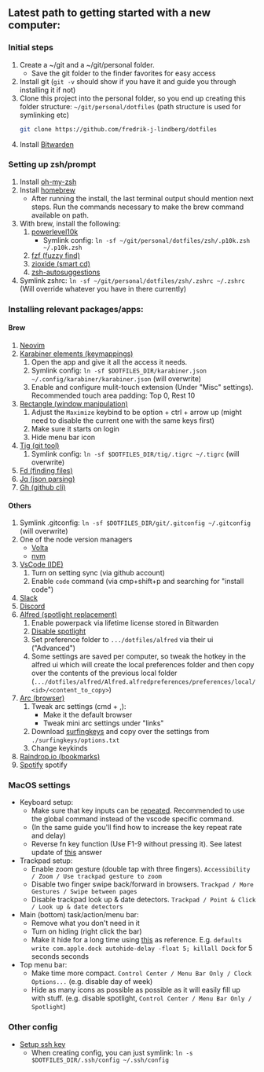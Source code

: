 ## Latest path to getting started with a new computer:

### Initial steps

1. Create a ~/git and a ~/git/personal folder.
   - Save the git folder to the finder favorites for easy access
1. Install git (`git -v` should show if you have it and guide you through installing it if not)
1. Clone this project into the personal folder, so you end up creating this folder structure: `~/git/personal/dotfiles` (path structure is used for symlinking etc)
   ```bash
   git clone https://github.com/fredrik-j-lindberg/dotfiles
   ```
1. Install [Bitwarden](https://bitwarden.com/download/)

### Setting up zsh/prompt

1. Install [oh-my-zsh](https://github.com/ohmyzsh/ohmyzsh?tab=readme-ov-file#getting-started)
1. Install [homebrew](https://brew.sh/)
   - After running the install, the last terminal output should mention next steps. Run the commands necessary to make the brew command available on path.
1. With brew, install the following:
   1. [powerlevel10k](https://github.com/romkatv/powerlevel10k?tab=readme-ov-file#getting-started)
      - Symlink config: `ln -sf ~/git/personal/dotfiles/zsh/.p10k.zsh ~/.p10k.zsh`
   1. [fzf (fuzzy find)](https://github.com/junegunn/fzf?tab=readme-ov-file#using-homebrew)
   1. [zioxide (smart cd)](https://github.com/ajeetdsouza/zoxide?tab=readme-ov-file#installation)
   1. [zsh-autosuggestions](https://github.com/zsh-users/zsh-autosuggestions/blob/master/INSTALL.md#homebrew)
1. Symlink zshrc: `ln -sf ~/git/personal/dotfiles/zsh/.zshrc ~/.zshrc` (Will override whatever you have in there currently)

### Installing relevant packages/apps:

#### Brew

1. [Neovim](https://github.com/neovim/neovim/blob/master/INSTALL.md#homebrew-on-macos-or-linux)
1. [Karabiner elements (keymappings)](https://github.com/pqrs-org/Karabiner-Elements?tab=readme-ov-file#download)
   1. Open the app and give it all the access it needs.
   1. Symlink config: `ln -sf $DOTFILES_DIR/karabiner.json ~/.config/karabiner/karabiner.json` (will overwrite)
   1. Enable and configure mulit-touch extension (Under "Misc" settings). Recommended touch area padding: Top 0, Rest 10
1. [Rectangle (window manipulation)](https://github.com/rxhanson/Rectangle?tab=readme-ov-file#installation)
   1. Adjust the `Maximize` keybind to be option + ctrl + arrow up (might need to disable the current one with the same keys first)
   1. Make sure it starts on login
   1. Hide menu bar icon
1. [Tig (git tool)](https://jonas.github.io/tig/INSTALL.html)
   1. Symlink config: `ln -sf $DOTFILES_DIR/tig/.tigrc ~/.tigrc` (will overwrite)
1. [Fd (finding files)](https://github.com/sharkdp/fd?tab=readme-ov-file#on-macos)
1. [Jq (json parsing)](https://jqlang.github.io/jq/download/)
1. [Gh (github cli)](https://github.com/cli/cli?tab=readme-ov-file#installation)

#### Others

1. Symlink .gitconfig: `ln -sf $DOTFILES_DIR/git/.gitconfig ~/.gitconfig` (will overwrite)
1. One of the node version managers
   - [Volta](https://docs.volta.sh/guide/getting-started)
   - [nvm](https://github.com/nvm-sh/nvm?tab=readme-ov-file#installing-and-updating)
1. [VsCode (IDE)](https://code.visualstudio.com/Download)
   1. Turn on setting sync (via github account)
   1. Enable `code` command (via cmp+shift+p and searching for "install code")
1. [Slack](https://slack.com/intl/en-gb/downloads/mac)
1. [Discord](https://discord.com/download)
1. [Alfred (spotlight replacement)](https://www.alfredapp.com/)
   1. Enable powerpack via lifetime license stored in Bitwarden
   1. [Disable spotlight](https://www.google.com/search?q=disable+spotlight+macos&oq=disable+spotlight+macos&sourceid=chrome&ie=UTF-8)
   1. Set preference folder to `.../dotfiles/alfred` via their ui ("Advanced")
   1. Some settings are saved per computer, so tweak the hotkey in the alfred ui which will create the local preferences folder and then copy over the contents of the previous local folder (`.../dotfiles/alfred/Alfred.alfredpreferences/preferences/local/<id>/<content_to_copy>`)
1. [Arc (browser)](https://arc.net/)
   1. Tweak arc settings (cmd + ,):
      - Make it the default browser
      - Tweak mini arc settings under "links"
   1. Download [surfingkeys](https://github.com/brookhong/Surfingkeys) and copy over the settings from `./surfingkeys/options.txt`
   1. Change keykinds
1. [Raindrop.io (bookmarks)](https://raindrop.io/download)
1. [Spotify](https://www.spotify.com/se/download/mac/) spotify

### MacOS settings

- Keyboard setup:
  - Make sure that key inputs can be [repeated](https://vimforvscode.com/enable-key-repeat-vim). Recommended to use the global command instead of the vscode specific command.
  - (In the same guide you'll find how to increase the key repeat rate and delay)
  - Reverse fn key function (Use F1-9 without pressing it). See latest update of [this](https://apple.stackexchange.com/a/66889) answer
- Trackpad setup:
  - Enable zoom gesture (double tap with three fingers). `Accessibility / Zoom / Use trackpad gesture to zoom`
  - Disable two finger swipe back/forward in browsers. `Trackpad / More Gestures / Swipe between pages`
  - Disable trackpad look up & date detectors. `Trackpad / Point & Click / Look up & date detectors`
- Main (bottom) task/action/menu bar:
  - Remove what you don't need in it
  - Turn on hiding (right click the bar)
  - Make it hide for a long time using [this](https://apple.stackexchange.com/a/46222) as reference. E.g. `defaults write com.apple.dock autohide-delay -float 5; killall Dock` for 5 seconds seconds
- Top menu bar:
  - Make time more compact. `Control Center / Menu Bar Only / Clock Options...` (e.g. disable day of week)
  - Hide as many icons as possible as possible as it will easily fill up with stuff. (e.g. disable spotlight, `Control Center / Menu Bar Only / Spotlight`)

### Other config

- [Setup ssh key](https://docs.github.com/en/authentication/connecting-to-github-with-ssh/generating-a-new-ssh-key-and-adding-it-to-the-ssh-agent)
  - When creating config, you can just symlink: `ln -s $DOTFILES_DIR/.ssh/config ~/.ssh/config`
